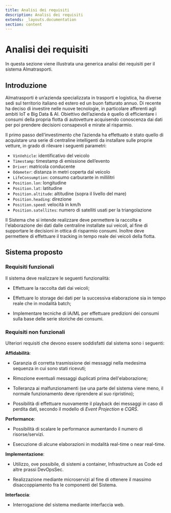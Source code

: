 ```yaml
---
title: Analisi dei requisiti
description: Analisi dei requisiti
extends: _layouts.documentation
section: content
---
```


# Analisi dei requisiti

In questa sezione viene illustrata una generica analisi dei requisiti per il sistema Almatrasporti.

## Introduzione

Almatrasporti è un’azienda specializzata in trasporti e logistica, ha diverse sedi sul territorio italiano ed estero
ed un buon fatturato annuo. Di recente ha deciso di investire nelle nuove tecnologie, in particolare afferenti
agli ambiti IoT e Big Data & AI. Obiettivo dell’azienda è quello di efficientare i consumi della propria flotta di
autovetture acquisendo conoscenza dai dati per poi prendere decisioni consapevoli e mirate al risparmio.

Il primo passo dell’investimento che l’azienda ha effettuato è stato quello di acquistare una serie di centraline
intelligenti da installare sulle proprie vetture, in grado di rilevare i seguenti parametri:

- `VinVehicle`: identificativo del veicolo
- `Timestamp`: timestamp di emissione dell’evento
- `Driver`: matricola conducente
- `Odometer`: distanza in metri coperta dal veicolo
- `LifeConsumption`: consumo carburante in millilitri
- `Position.lon`: longitudine
- `Position.lat`: latitudine
- `Position.altitude`: altitudine (sopra il livello del mare)
- `Position.heading`: direzione
- `Position.speed`: velocità in km/h
- `Position.satellites`: numero di satelliti usati per la triangolazione

Il Sistema che si intende realizzare deve permettere la raccolta e l'elaborazione dei dati dalle centraline installate
sui veicoli, al fine di supportare le decisioni in ottica di risparmio consumi. Inoltre deve permettere di effettuare il
tracking in tempo reale dei veicoli della flotta.

## Sistema proposto

### Requisiti funzionali
Il sistema deve realizzare le seguenti funzionalità:

- Effettuare la raccolta dati dai veicoli;
  
- Effettuare lo storage dei dati per la successiva elaborazione sia in tempo reale che in modalità batch;
  
- Implementare tecniche di IA/ML per effettuare predizioni dei consumi sulla base delle serie storiche dei consumi.

### Requisiti non funzionali
Ulteriori requisiti che devono essere soddisfatti dal sistema sono i seguenti:

**Affidabilità**:

- Garanzia di corretta trasmissione dei messaggi nella medesima sequenza in cui sono stati ricevuti;
  
- Rimozione eventuali messaggi duplicati prima dell'elaborazione;
  
- Tolleranza ai malfunzionamenti (se una parte del sistema viene meno, il normale funzionamento deve riprendere al 
  suo ripristino);
  
- Possibilità di effettuare nuovamente il playback dei messaggi in caso di perdita dati, secondo il modello di _Event 
  Projection_ e _CQRS_.
  
**Performance**:

- Possibilità di scalare le performance aumentando il numero di risorse/servizi.
  
- Esecuzione di alcune elaborazioni in modalità real-time o near real-time.

**Implementazione**:

- Utilizzo, ove possibile, di sistemi a container, Infrastructure as Code ed altre prassi DevOpsSec.
  
- Realizzazione mediante microservizi al fine di ottenere il massimo disaccoppiamento fra le componenti del Sistema.

**Interfaccia**:

- Interrogazione del sistema mediante interfaccia web.